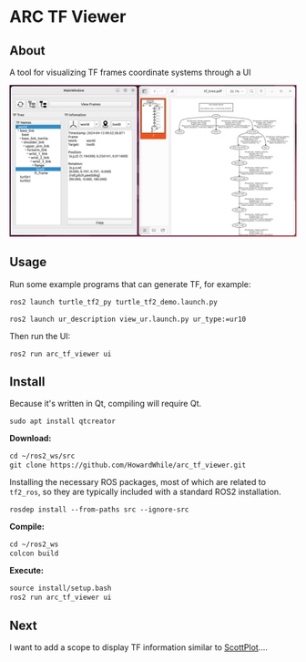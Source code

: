 # ARC TF Viewer

## About

A tool for visualizing TF frames coordinate systems through a UI

![image-20240413095348358](./pic/README/image-20240413095348358.png)

## Usage

Run some example programs that can generate TF, for example:

```shell
ros2 launch turtle_tf2_py turtle_tf2_demo.launch.py
```

```shell
ros2 launch ur_description view_ur.launch.py ur_type:=ur10
```

Then run the UI:

```shell
ros2 run arc_tf_viewer ui
```



## Install

Because it's written in Qt, compiling will require Qt.

```shell
sudo apt install qtcreator
```

**Download:**

```
cd ~/ros2_ws/src
git clone https://github.com/HowardWhile/arc_tf_viewer.git
```

Installing the necessary ROS packages, most of which are related to `tf2_ros`, so they are typically included with a standard ROS2 installation.

```shell
rosdep install --from-paths src --ignore-src
```

**Compile:**

```shell
cd ~/ros2_ws
colcon build
```

**Execute:**

```shell
source install/setup.bash
ros2 run arc_tf_viewer ui
```



## Next

I want to add a scope to display TF information similar to [ScottPlot](https://scottplot.net/)....

